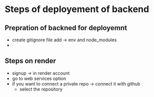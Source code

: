 # Steps of deployement of backend
## Prepration of backned for deployemnt
* create gitignore file add -> env and node_modules
* 

## Steps on render
* signup -> in render account
* go to web services option
* if you want to connect a private repo -> connect it with github
  * select the repository
